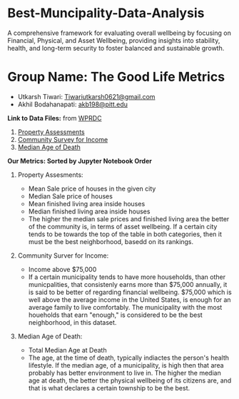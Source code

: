 # Best-Muncipality-Data-Analysis
A comprehensive framework for evaluating overall wellbeing by focusing on Financial, Physical, and Asset Wellbeing, providing insights into stability, health, and long-term security to foster balanced and sustainable growth.

# Group Name: The Good Life Metrics

- Utkarsh Tiwari: Tiwariutkarsh0621@gmail.com
- Akhil Bodahanapati: akb198@pitt.edu

**Link to Data Files:** from [WPRDC]([url](https://data.wprdc.org/dataset/?organization=allegheny-county))
1. [Property Assessments](https://data.wprdc.org/dataset/property-assessments/resource/f2b8d575-e256-4718-94ad-1e12239ddb92)
2. [Community Survey for Income](https://data.wprdc.org/dataset/all-in-allegheny-community-survey/resource/1aff34b2-530f-4b27-a2fa-89ee3641ee2e)
3. [Median Age of Death](https://data.wprdc.org/dataset/median-age-death/resource/e8df24e8-4961-402d-94d9-aa4ddd00f2a6)

**Our Metrics: Sorted by Jupyter Notebook Order**
1. Property Assesments:
    - Mean Sale price of houses in the given city
    - Median Sale price of houses
    - Mean finished living area inside houses
    - Median finished living area inside houses
    - The higher the median sale prices and finished living area the better of the community is, in terms of asset wellbeing. If a certain city tends to be towards the top of the table in both categories, then it must be the best neighborhood, basedd on its rankings.
    
2. Community Surver for Income:
     - Income above $75,000
     - If a certain municipality tends to have more households, than other municpalities, that consistenly earns more than $75,000 annually, it is said to be better of regarding financial wellbeing. $75,000 which is well above the average income in the United States, is enough for an average family to live comfortably. The municipality with the most houeholds that earn "enough," is considered to be the best neighborhood, in this dataset.

3. Median Age of Death:
      - Total Median Age at Death
      - The age, at the time of death, typically indiactes the person's health lifestyle. If the median age, of a municipality, is high then that area probably has better environment to live in. The higher the median age at death, the better the physical wellbeing of its citizens are, and that is what declares a certain township to be the best.
